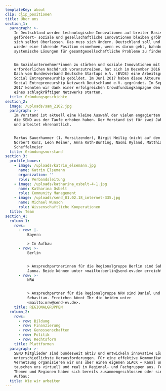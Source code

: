 ```yaml
---
templateKey: about
clip: clip_positionen
title: Über uns
section_1:
  paragraph: >-
    In Deutschland werden technologische Innovationen auf breiter Basis
    gefördert- soziale und gesellschaftliche Innovationen bleiben größtenteils
    sich selbst überlassen. Das muss sich ändern. Deutschland soll und kann
    wieder eine führende Position einnehmen, wenn es darum geht, bahnbrechende,
    systemische Lösungen für gesamtgesellschaftliche Probleme zu finden. 


    Um Sozialunternehmer*innen zu stärken und soziale Innovationen mit dem
    erforderlichen Nachdruck voranzutreiben, hat sich im Dezember 2016 unter dem
    Dach vom Bundesverband Deutsche Startups e.V. (BVDS) eine Arbeitsgruppe zu
    Social Entrepreneurship gebildet. Im Juni 2017 haben diese Akteure das
    Social Entrepreneurship Netzwerk Deutschland e.V. gegründet. Im September
    2017 konnten wir dank einer erfolgreichen Crowdfundingkampagne den Aufbau
    eines schlagkräftigen Netzwerks starten.
  title: Gründungsgeschichte
section_2:
  image: /uploads/sam_2102.jpg
  paragraph: >-
    Im Vorstand ist aktuell eine kleine Auswahl der vielen engagierten Menschen,
    die SEND aus der Taufe erhoben haben. Der Vorstand ist für zwei Jahre im Amt
    und arbeitet ehrenamtlich.


    Markus Sauerhammer (1. Vorsitzender), Birgit Heilig (nicht auf dem Foto),
    Norbert Kunz, Leon Reiner, Anna Roth-Bunting, Naomi Ryland, Matthias
    Scheffelmeier
  title: Gründungsvorstand
section_3:
  profile_boxes:
    - image: /uploads/katrin_elsemann.jpg
      name: Katrin Elsemann
      organization: ''
      role: Verbandsleitung
    - image: /uploads/katharina_osbelt-4-1.jpg
      name: Katharina Osbelt
      role: Community Management
    - image: /uploads/send_01.02.18_internet-335.jpg
      name: Michael Wunsch
      role: Wissenschaftliche Kooperationen
  title: Team
section_4:
  column_1:
    rows:
      - row: |-
          Bayern 

          > Im Aufbau
      - row: >-
          Berlin


          > Ansprechpartnerinnen für die Regionalgruppe Berlin sind Sabrina und
          Janna. Beide können unter <mailto:berlin@send-ev.de> erreicht werden.
      - row: >-
          NRW


          > Ansprechpartner für die Regionalgruppe NRW sind Daniel und
          Sebastian. Erreichen könnt Ihr die beiden unter
          <mailto:nrw@send-ev.de>.
    title: REGIONALGRUPPEN
  column_2:
    rows:
      - row: Bildung
      - row: Finanzierung
      - row: Genossenschaften
      - row: Politik
      - row: Rechtsform
    title: Plattformen
  paragraph: >-
    SEND Mitglieder sind bundesweit aktiv und entwickeln innovative Lösungen für
    unterschiedlichste Herausforderungen. Für eine effektive Kommunikation und
    Vernetzung organisieren wir uns über einen eigenen SLACK – Kanal und
    tauschen uns virtuell und real in Regional- und Fachgruppen aus. Folgende
    Themen und Regionen haben sich bereits zusammengeschlossen oder sind im
    Aufbau:
  title: Wie wir arbeiten
---
```


